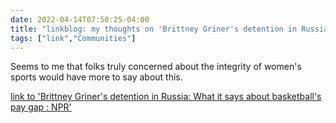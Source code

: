 ```yaml
---
date: 2022-04-14T07:50:25-04:00
title: "linkblog: my thoughts on 'Brittney Griner's detention in Russia: What it says about basketball's pay gap : NPR'"
tags: ["link","Communities"]
---
```

Seems to me that folks truly concerned about the integrity of women's sports would have more to say about this.
 
[link to 'Brittney Griner's detention in Russia: What it says about basketball's pay gap : NPR'](https://www.npr.org/2022/04/14/1092677483/brittney-griner-russia-detention-wnba-nba-pay-gap)
